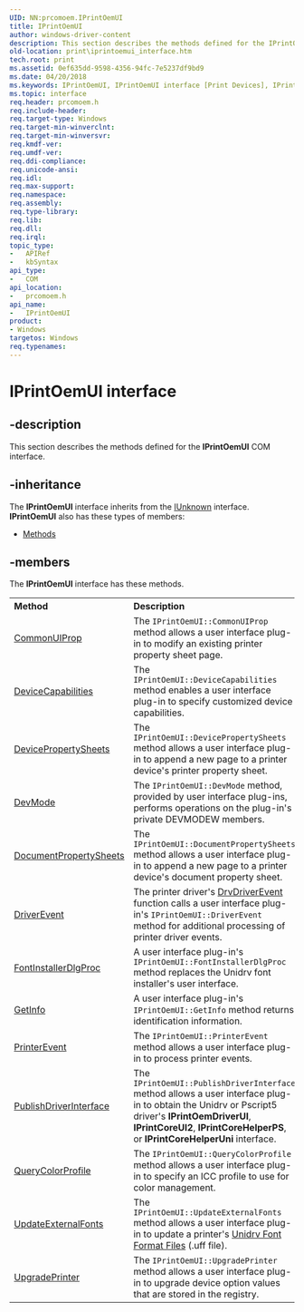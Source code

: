 ```yaml
---
UID: NN:prcomoem.IPrintOemUI
title: IPrintOemUI
author: windows-driver-content
description: This section describes the methods defined for the IPrintOemUI COM interface.
old-location: print\iprintoemui_interface.htm
tech.root: print
ms.assetid: 0ef635dd-9598-4356-94fc-7e5237df9bd9
ms.date: 04/20/2018
ms.keywords: IPrintOemUI, IPrintOemUI interface [Print Devices], IPrintOemUI interface [Print Devices],described, prcomoem/IPrintOemUI, print.iprintoemui_interface, print_unidrv-pscript_ui_d2e42772-2604-4ef1-a667-70139ac8a62a.xml
ms.topic: interface
req.header: prcomoem.h
req.include-header: 
req.target-type: Windows
req.target-min-winverclnt: 
req.target-min-winversvr: 
req.kmdf-ver: 
req.umdf-ver: 
req.ddi-compliance: 
req.unicode-ansi: 
req.idl: 
req.max-support: 
req.namespace: 
req.assembly: 
req.type-library: 
req.lib: 
req.dll: 
req.irql: 
topic_type:
-	APIRef
-	kbSyntax
api_type:
-	COM
api_location:
-	prcomoem.h
api_name:
-	IPrintOemUI
product:
- Windows
targetos: Windows
req.typenames: 
---
```


# IPrintOemUI interface


## -description


This section describes the methods defined for the <b>IPrintOemUI</b> COM interface.


## -inheritance

The <b xmlns:loc="http://microsoft.com/wdcml/l10n">IPrintOemUI</b> interface inherits from the <a href="https://msdn.microsoft.com/33f1d79a-33fc-4ce5-a372-e08bda378332">IUnknown</a> interface. <b>IPrintOemUI</b> also has these types of members:
<ul>
<li><a href="https://docs.microsoft.com/">Methods</a></li>
</ul>

## -members

The <b>IPrintOemUI</b> interface has these methods.
<table class="members" id="memberListMethods">
<tr>
<th align="left" width="37%">Method</th>
<th align="left" width="63%">Description</th>
</tr>
<tr data="declared;">
<td align="left" width="37%">
<a href="https://msdn.microsoft.com/6218913c-d11c-4646-a292-5f8740097d58">CommonUIProp</a>
</td>
<td align="left" width="63%">
The <code>IPrintOemUI::CommonUIProp</code> method allows a user interface plug-in to modify an existing printer property sheet page.

</td>
</tr>
<tr data="declared;">
<td align="left" width="37%">
<a href="https://msdn.microsoft.com/a3d3e986-41ab-489a-a930-b10e9989553f">DeviceCapabilities</a>
</td>
<td align="left" width="63%">
The <code>IPrintOemUI::DeviceCapabilities</code> method enables a user interface plug-in to specify customized device capabilities.

</td>
</tr>
<tr data="declared;">
<td align="left" width="37%">
<a href="https://msdn.microsoft.com/7d782f53-2409-416d-a3be-dad932c440a1">DevicePropertySheets</a>
</td>
<td align="left" width="63%">
The <code>IPrintOemUI::DevicePropertySheets</code> method allows a user interface plug-in to append a new page to a printer device's printer property sheet.

</td>
</tr>
<tr data="declared;">
<td align="left" width="37%">
<a href="https://msdn.microsoft.com/decc76c4-1973-41c5-9091-6dc5b9ccd30d">DevMode</a>
</td>
<td align="left" width="63%">
The <code>IPrintOemUI::DevMode</code> method, provided by user interface plug-ins, performs operations on the plug-in's private DEVMODEW members.

</td>
</tr>
<tr data="declared;">
<td align="left" width="37%">
<a href="https://msdn.microsoft.com/a8c7eb0d-792f-4a6c-af47-bb4558feb790">DocumentPropertySheets</a>
</td>
<td align="left" width="63%">
The <code>IPrintOemUI::DocumentPropertySheets</code> method allows a user interface plug-in to append a new page to a printer device's document property sheet.

</td>
</tr>
<tr data="declared;">
<td align="left" width="37%">
<a href="https://msdn.microsoft.com/aacddaea-3a6f-4018-92ac-fe4aa2ddabd3">DriverEvent</a>
</td>
<td align="left" width="63%">
The printer driver's <a href="https://msdn.microsoft.com/library/windows/hardware/ff548551">DrvDriverEvent</a> function calls a user interface plug-in's <code>IPrintOemUI::DriverEvent</code> method for additional processing of printer driver events.

</td>
</tr>
<tr data="declared;">
<td align="left" width="37%">
<a href="https://msdn.microsoft.com/6f63d48d-7c2f-4531-b6db-fd4fdcfbce27">FontInstallerDlgProc</a>
</td>
<td align="left" width="63%">
A user interface plug-in's <code>IPrintOemUI::FontInstallerDlgProc</code> method replaces the Unidrv font installer's user interface.

</td>
</tr>
<tr data="declared;">
<td align="left" width="37%">
<a href="https://msdn.microsoft.com/library/windows/hardware/hh451309">GetInfo</a>
</td>
<td align="left" width="63%">
A user interface plug-in's <code>IPrintOemUI::GetInfo</code> method returns identification information.

</td>
</tr>
<tr data="declared;">
<td align="left" width="37%">
<a href="https://msdn.microsoft.com/214ea4d8-3bf9-4248-8bfa-7180635769be">PrinterEvent</a>
</td>
<td align="left" width="63%">
The <code>IPrintOemUI::PrinterEvent</code> method allows a user interface plug-in to process printer events.

</td>
</tr>
<tr data="declared;">
<td align="left" width="37%">
<a href="https://msdn.microsoft.com/4c2053ec-c6b3-4584-b689-dc887610c57e">PublishDriverInterface</a>
</td>
<td align="left" width="63%">
The <code>IPrintOemUI::PublishDriverInterface</code> method allows a user interface plug-in to obtain the Unidrv or Pscript5 driver's <b>IPrintOemDriverUI</b>, <b>IPrintCoreUI2</b>, <b>IPrintCoreHelperPS</b>, or <b>IPrintCoreHelperUni</b> interface.

</td>
</tr>
<tr data="declared;">
<td align="left" width="37%">
<a href="https://msdn.microsoft.com/ce1131f9-4b9c-4f20-afc9-514ccbc7ecf7">QueryColorProfile</a>
</td>
<td align="left" width="63%">
The <code>IPrintOemUI::QueryColorProfile</code> method allows a user interface plug-in to specify an ICC profile to use for color management.

</td>
</tr>
<tr data="declared;">
<td align="left" width="37%">
<a href="https://msdn.microsoft.com/5c501305-fa5f-4466-9a9a-83f072d904b3">UpdateExternalFonts</a>
</td>
<td align="left" width="63%">
The <code>IPrintOemUI::UpdateExternalFonts</code> method allows a user interface plug-in to update a printer's <a href="https://msdn.microsoft.com/6e643703-ace1-4660-990c-3a9ca735829d">Unidrv Font Format Files</a> (.uff file).

</td>
</tr>
<tr data="declared;">
<td align="left" width="37%">
<a href="https://msdn.microsoft.com/405f0000-c239-4f2c-83ad-5d35441a5df2">UpgradePrinter</a>
</td>
<td align="left" width="63%">
The <code>IPrintOemUI::UpgradePrinter</code> method allows a user interface plug-in to upgrade device option values that are stored in the registry.

</td>
</tr>
</table> 

